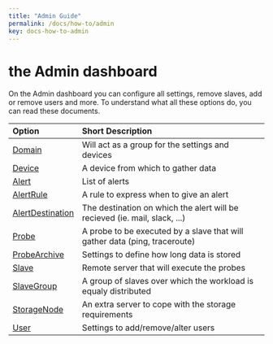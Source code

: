 ```yaml
---
title: "Admin Guide"
permalink: /docs/how-to/admin
key: docs-how-to-admin
---
```


# the Admin dashboard
On the Admin dashboard you can configure all settings, remove slaves, add or remove users and more.
To understand what all these options do, you can read these documents.

| Option                                                | Short Description       
|:------------------------------------------------------|:------------------
| [Domain](/fireping/docs/how-to/admin/domain)                        | Will act as a group for the settings and devices
| [Device](/fireping/docs/how-to/admin/device)                        | A device from which to gather data
| [Alert](/fireping/docs/how-to/admin/alert)                          | List of alerts
| [AlertRule](/fireping/docs/how-to/admin/alert-rule)                 | A rule to express when to give an alert
| [AlertDestination](/fireping/docs/how-to/admin/alert-destination)   | The destination on which the alert will be recieved (ie. mail, slack, ...)
| [Probe](/fireping/docs/how-to/admin/probe)                          | A probe to be executed by a slave that will gather data (ping, traceroute)
| [ProbeArchive](/fireping/docs/how-to/admin/probe-archive)           | Settings to define how long data is stored
| [Slave](/fireping/docs/how-to/admin/slave)                          | Remote server that will execute the probes
| [SlaveGroup](/fireping/docs/how-to/admin/slave-group)               | A group of slaves over which the workload is equaly distributed
| [StorageNode](/fireping/docs/how-to/admin/storage-node)             | An extra server to cope with the storage requirements
| [User](/fireping/docs/how-to/admin/user)                            | Settings to add/remove/alter users